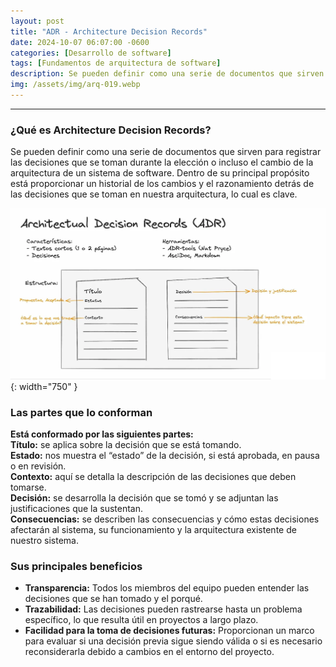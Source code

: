```yaml
---
layout: post
title: "ADR - Architecture Decision Records"
date: 2024-10-07 06:07:00 -0600
categories: [Desarrollo de software]
tags: [Fundamentos de arquitectura de software]
description: Se pueden definir como una serie de documentos que sirven para registrar las decisiones que se toman durante la elección o incluso el cambio de la arquitectura.....
img: /assets/img/arq-019.webp
---
```


---

### ¿Qué es Architecture Decision Records?

Se pueden definir como una serie de documentos que sirven para registrar las decisiones que se toman durante la elección o incluso el cambio de la arquitectura de un sistema de software. Dentro de su principal propósito está proporcionar un historial de los cambios y el razonamiento detrás de las decisiones que se toman en nuestra arquitectura, lo cual es clave.

![alt text](/assets/img/arq-019-1.webp){: width="750" }

### Las partes que lo conforman

**Está conformado por las siguientes partes:**  
**Título:** se aplica sobre la decisión que se está tomando.  
**Estado:** nos muestra el “estado” de la decisión, si está aprobada, en pausa o en revisión.  
**Contexto:** aquí se detalla la descripción de las decisiones que deben tomarse.  
**Decisión:** se desarrolla la decisión que se tomó y se adjuntan las justificaciones que la sustentan.  
**Consecuencias:** se describen las consecuencias y cómo estas decisiones afectarán al sistema, su funcionamiento y la arquitectura existente de nuestro sistema.


### Sus principales beneficios

- **Transparencia:** Todos los miembros del equipo pueden entender las decisiones que se han tomado y el porqué.
- **Trazabilidad:** Las decisiones pueden rastrearse hasta un problema específico, lo que resulta útil en proyectos a largo plazo.
- **Facilidad para la toma de decisiones futuras:** Proporcionan un marco para evaluar si una decisión previa sigue siendo válida o si es necesario reconsiderarla debido a cambios en el entorno del proyecto.